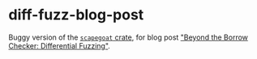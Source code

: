 # diff-fuzz-blog-post

Buggy version of the [`scapegoat` crate](https://docs.rs/scapegoat/latest/scapegoat/), for blog post ["Beyond the Borrow Checker: Differential Fuzzing"](https://tiemoko.com/blog/diff-fuzz/).